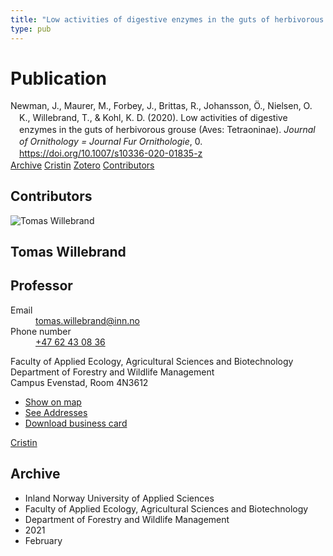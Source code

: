 ```yaml
---
title: "Low activities of digestive enzymes in the guts of herbivorous grouse (Aves: Tetraoninae)"
type: pub
---
```

<h1>Publication</h1>
<article id="csl-bib-container-VREIYMUB" class="csl-bib-container">
  <div class="csl-bib-body" style="line-height: 1.35; padding-left: 1em; text-indent:-1em;">
  <div class="csl-entry">Newman, J., Maurer, M., Forbey, J., Brittas, R., Johansson, &#xD6;., Nielsen, O. K., Willebrand, T., &amp; Kohl, K. D. (2020). Low activities of digestive enzymes in the guts of herbivorous grouse (Aves: Tetraoninae). <i>Journal of Ornithology = Journal Fur Ornithologie</i>, 0. <a href="https://doi.org/10.1007/s10336-020-01835-z">https://doi.org/10.1007/s10336-020-01835-z</a></div>
</div>
  <div class="csl-bib-buttons">
    <a href="#taxonomy-article-VREIYMUB" class="csl-bib-button">Archive</a>
    <a href="https://app.cristin.no/results/show.jsf?id=1892519" alt="Cristin URL" class="csl-bib-button">Cristin</a>
    <a href="http://zotero.org/groups/5022929/items/VREIYMUB" alt="Zotero URL" class="csl-bib-button">Zotero</a>
    <a href="#contributors-article-VREIYMUB" class="csl-bib-button">Contributors</a>
  </div>
  <div id="csl-bib-meta-container-VREIYMUB"></div>
</article>
<div id="csl-bib-meta-VREIYMUB" class="csl-bib-meta">
  <article id="contributors-article-VREIYMUB" class="contributors-article">
    <h1>Contributors</h1>
    <div class="personas">
<div class="vrtx-hinn-person-card">
<div class="photo">
<img src="https://www.inn.no/bilder-ansatte/thomas-willebrand.jpg" alt="Tomas Willebrand" loading="lazy">
</div>
<div class="info">
<hgroup><h1>Tomas Willebrand</h1>
<h2>Professor</h2>
</hgroup><dl>
<dt>Email</dt>
<dd>
<a href="mailto:tomas.willebrand@inn.no">tomas.willebrand@inn.no</a>
</dd>
<dt>Phone number</dt>
<dd><a href="tel:+4762430836">
+47 62 43 08 36
</a></dd>
</dl>
<p>
Faculty of Applied Ecology, Agricultural Sciences and Biotechnology<br>
Department of Forestry and Wildlife Management<br>
Campus Evenstad,
Room 4N3612
</p>
<ul class="vrtx-hinn-links">
<li><a href="https://www.google.com/maps?q=60.88085,11.53750">Show on map</a></li>
<li><a href="https://www.inn.no/english/find-an-employee/tomas-willebrand.html#vrtx-hinn-addresses">See Addresses</a></li>
<li><a href="https://www.inn.no/english/find-an-employee/tomas-willebrand.html?vrtx=vcf">Download business card</a></li>
</ul>
</div>
</div>
<a href="https://app.cristin.no/persons/show.jsf?id=328268" alt="Cristin URL" class="personas-cristin">Cristin</a>
</div>
  </article>
  <article id="taxonomy-article-VREIYMUB" class="taxonomy-article">
    <h1>Archive</h1>
    <ul>
      <li>Inland Norway University of Applied Sciences</li>
      <li>Faculty of Applied Ecology, Agricultural Sciences and Biotechnology</li>
      <li>Department of Forestry and Wildlife Management</li>
      <li>2021</li>
      <li>February</li>
    </ul>
  </article>
</div>
